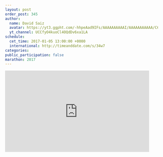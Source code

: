 ```yaml
---
layout: post
order_post: 345
author:
  name: David Saiz
  avatar: https://yt3.ggpht.com/-hhpeAad9IFs/AAAAAAAAAAI/AAAAAAAAAAA/C6BhJbv3CKU/s88-c-k-no-mo-rj-c0xffffff/photo.jpg
  yt_channel: UCCfyO4kuoCl4OQdDv6xa1LA
schedule:
  cet_time: 2017-01-05 13:00:00 +0000
  international: http://timeanddate.com/s/34w7
categories:
public_participation: false
marathon: 2017
---
```

<iframe width="475" height="267" src="https://www.youtube.com/embed/ZfkaC-19xpE" frameborder="0" allowfullscreen></iframe>
